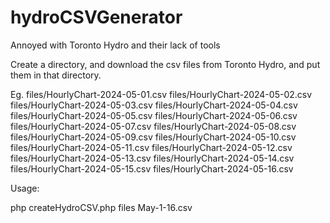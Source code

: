 # hydroCSVGenerator
Annoyed with Toronto Hydro and their lack of tools

Create a directory, and download the csv files from Toronto Hydro, and put them in that directory.

Eg.
files/HourlyChart-2024-05-01.csv
files/HourlyChart-2024-05-02.csv
files/HourlyChart-2024-05-03.csv
files/HourlyChart-2024-05-04.csv
files/HourlyChart-2024-05-05.csv
files/HourlyChart-2024-05-06.csv
files/HourlyChart-2024-05-07.csv
files/HourlyChart-2024-05-08.csv
files/HourlyChart-2024-05-09.csv
files/HourlyChart-2024-05-10.csv
files/HourlyChart-2024-05-11.csv
files/HourlyChart-2024-05-12.csv
files/HourlyChart-2024-05-13.csv
files/HourlyChart-2024-05-14.csv
files/HourlyChart-2024-05-15.csv
files/HourlyChart-2024-05-16.csv


Usage:

php createHydroCSV.php files May-1-16.csv

